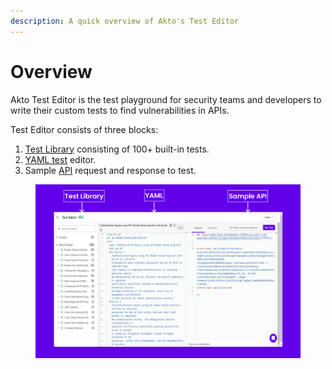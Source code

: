 ```yaml
---
description: A quick overview of Akto's Test Editor
---
```


# Overview

Akto Test Editor is the test playground for security teams and developers to write their custom tests to find vulnerabilities in APIs.

Test Editor consists of three blocks:

1. [Test Library](test-library.md) consisting of 100+ built-in tests.
2. [YAML test](test-yaml.md) editor.
3. Sample [API](../../api-inventory/concepts/api-endpoints.md) request and response to test.

<figure><img src="../../.gitbook/assets/Test Editor.png" alt=""><figcaption></figcaption></figure>
